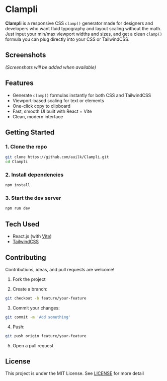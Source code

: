# Clampli

**Clampli** is a responsive CSS `clamp()` generator made for designers and developers who want fluid typography and layout scaling without the math. Just input your min/max viewport widths and sizes, and get a clean `clamp()` formula you can plug directly into your CSS or TailwindCSS.

## Screenshots

_(Screenshots will be added when available)_

## Features

- Generate `clamp()` formulas instantly for both CSS and TailwindCSS
- Viewport-based scaling for text or elements
- One-click copy to clipboard
- Fast, smooth UI built with React + Vite
- Clean, modern interface

## Getting Started

### 1. Clone the repo

```bash
git clone https://github.com/auilk/Clampli.git
cd Clampli
```

### 2. Install dependencies

```bash
npm install
```

### 3. Start the dev server

```bash
npm run dev
```

## Tech Used

- React.js (with [Vite](https://vite.dev/))
- [TailwindCSS](https://tailwindcss.com/)

## Contributing

Contributions, ideas, and pull requests are welcome!

1. Fork the project

2. Create a branch: 
```bash
git checkout -b feature/your-feature
```

3. Commit your changes: 
```bash
git commit -m 'Add something'
```

4. Push: 
```bash
git push origin feature/your-feature
```

5. Open a pull request

## License

This project is under the MIT License. See [LICENSE](LICENSE) for more detail